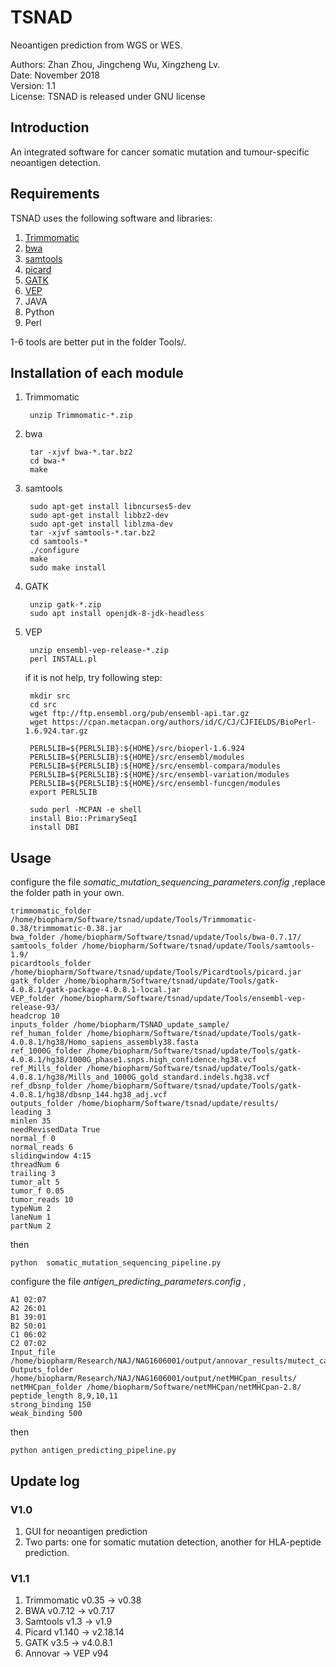# TSNAD
 
 Neoantigen prediction from WGS or WES.    
   
 Authors: Zhan Zhou, Jingcheng Wu, Xingzheng Lv.  
 Date: November 2018  
 Version: 1.1  
 License: TSNAD is released under GNU license  

## Introduction  

An integrated software for cancer somatic mutation and tumour-specific neoantigen detection.  

## Requirements
TSNAD uses the following software and libraries:  
  	
1. [Trimmomatic](http://www.usadellab.org/cms/uploads/supplementary/Trimmomatic/Trimmomatic-Src-0.38.zip)  
2. [bwa](https://sourceforge.net/projects/bio-bwa/files/bwa-0.7.17.tar.bz2/download)  
3. [samtools](https://sourceforge.net/projects/samtools/files/latest/download)  
4. [picard](https://github.com/broadinstitute/picard/releases/download/2.18.15/picard.jar)    
5. [GATK](https://github.com/broadinstitute/gatk/releases/download/4.0.11.0/gatk-4.0.11.0.zip)   
6. [VEP](https://github.com/Ensembl/ensembl-vep/archive/release/94.zip)   
7. JAVA     
8. Python    
9. Perl   
  
1-6 tools are better put in the folder Tools/.   

## Installation of each module
1. Trimmomatic   

		unzip Trimmomatic-*.zip

2. bwa

		tar -xjvf bwa-*.tar.bz2
		cd bwa-*
		make

3. samtools
	
		sudo apt-get install libncurses5-dev
		sudo apt-get install libbz2-dev
		sudo apt-get install liblzma-dev
		tar -xjvf samtools-*.tar.bz2
		cd samtools-*
		./configure
		make
		sudo make install

4. GATK

		unzip gatk-*.zip
		sudo apt install openjdk-8-jdk-headless
	
5. VEP

		unzip ensembl-vep-release-*.zip
		perl INSTALL.pl
	
	if it is not help, try following step:

		mkdir src
		cd src
		wget ftp://ftp.ensembl.org/pub/ensembl-api.tar.gz
		wget https://cpan.metacpan.org/authors/id/C/CJ/CJFIELDS/BioPerl-1.6.924.tar.gz
		
		PERL5LIB=${PERL5LIB}:${HOME}/src/bioperl-1.6.924
		PERL5LIB=${PERL5LIB}:${HOME}/src/ensembl/modules
		PERL5LIB=${PERL5LIB}:${HOME}/src/ensembl-compara/modules
		PERL5LIB=${PERL5LIB}:${HOME}/src/ensembl-variation/modules
		PERL5LIB=${PERL5LIB}:${HOME}/src/ensembl-funcgen/modules
		export PERL5LIB
		
		sudo perl -MCPAN -e shell
		install Bio::PrimarySeqI
		install DBI

## Usage

configure the file *somatic_mutation_sequencing_parameters.config* ,replace the folder path in your own.
	
	trimmomatic_folder /home/biopharm/Software/tsnad/update/Tools/Trimmomatic-0.38/trimmomatic-0.38.jar
	bwa_folder /home/biopharm/Software/tsnad/update/Tools/bwa-0.7.17/
	samtools_folder /home/biopharm/Software/tsnad/update/Tools/samtools-1.9/
	picardtools_folder /home/biopharm/Software/tsnad/update/Tools/Picardtools/picard.jar
	gatk_folder /home/biopharm/Software/tsnad/update/Tools/gatk-4.0.8.1/gatk-package-4.0.8.1-local.jar
	VEP_folder /home/biopharm/Software/tsnad/update/Tools/ensembl-vep-release-93/
	headcrop 10
	inputs_folder /home/biopharm/TSNAD_update_sample/
	ref_human_folder /home/biopharm/Software/tsnad/update/Tools/gatk-4.0.8.1/hg38/Homo_sapiens_assembly38.fasta
	ref_1000G_folder /home/biopharm/Software/tsnad/update/Tools/gatk-4.0.8.1/hg38/1000G_phase1.snps.high_confidence.hg38.vcf
	ref_Mills_folder /home/biopharm/Software/tsnad/update/Tools/gatk-4.0.8.1/hg38/Mills_and_1000G_gold_standard.indels.hg38.vcf
	ref_dbsnp_folder /home/biopharm/Software/tsnad/update/Tools/gatk-4.0.8.1/hg38/dbsnp_144.hg38_adj.vcf
	outputs_folder /home/biopharm/Software/tsnad/update/results/
	leading 3
	minlen 35
	needRevisedData True
	normal_f 0
	normal_reads 6
	slidingwindow 4:15
	threadNum 6
	trailing 3
	tumor_alt 5
	tumor_f 0.05
	tumor_reads 10
	typeNum 2
	laneNum 1
	partNum 2

then 

	python  somatic_mutation_sequencing_pipeline.py

configure the file *antigen_predicting_parameters.config* ,

	A1 02:07
	A2 26:01
	B1 39:01
	B2 50:01
	C1 06:02
	C2 07:02
	Input_file /home/biopharm/Research/NAJ/NAG1606001/output/annovar_results/mutect_call_missenseMutation.txt
	Outputs_folder /home/biopharm/Research/NAJ/NAG1606001/output/netMHCpan_results/
	netMHCpan_folder /home/biopharm/Software/netMHCpan/netMHCpan-2.8/
	peptide_length 8,9,10,11
	strong_binding 150
	weak_binding 500

then 

	python antigen_predicting_pipeline.py

## Update log

### V1.0 
1. GUI for neoantigen prediction  
2. Two parts: one for somatic mutation detection, another for HLA-peptide prediction.

### V1.1
1. Trimmomatic v0.35 -> v0.38  
2. BWA v0.7.12 -> v0.7.17  
3. Samtools v1.3 -> v1.9  
4. Picard v1.140 -> v2.18.14  
5. GATK v3.5 -> v4.0.8.1  
6. Annovar -> VEP v94  
 

  
 
